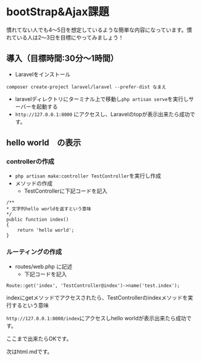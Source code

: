 # bootStrap&Ajax課題

慣れてない人でも4〜5日を想定しているような簡単な内容になっています。慣れている人は2〜3日を目標にやってみましょう！


## 導入（目標時間:30分〜1時間）

- Laravelをインストール
```
composer create-project laravel/laravel --prefer-dist なまえ
```
- laravelディレクトリにターミナル上で移動し`php artisan serve`を実行しサーバーを起動する
- `http://127.0.0.1:8000` にアクセスし、Laravelのtopが表示出来たら成功です。

## hello world　の表示

### controllerの作成

- `php artisan make:controller TestController`を実行し作成
- メソッドの作成
    - TestControllerに下記コードを記入

```
/**
* 文字列hello worldを返すという意味
*/
public function index()
{
    return 'hello world';
}
```

### ルーティングの作成
- routes/web.php に記述
    - 下記コードを記入
```
Route::get('index', 'TestController@index')->name('test.index');
```
indexにgetメソッドでアクセスされたら、TestControllerのindexメソッドを実行するという意味

`http://127.0.0.1:8000/index`にアクセスしhello worldが表示出来たら成功です。

ここまで出来たらOKです。

次はhtml.mdです。
